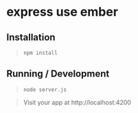 express use ember
=================

## Installation

> `npm install`

## Running / Development

> `node server.js`

> Visit your app at http://localhost:4200

